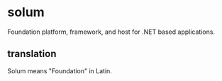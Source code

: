 # solum
Foundation platform, framework, and host for .NET based applications.

## translation
Solum means "Foundation" in Latin.

